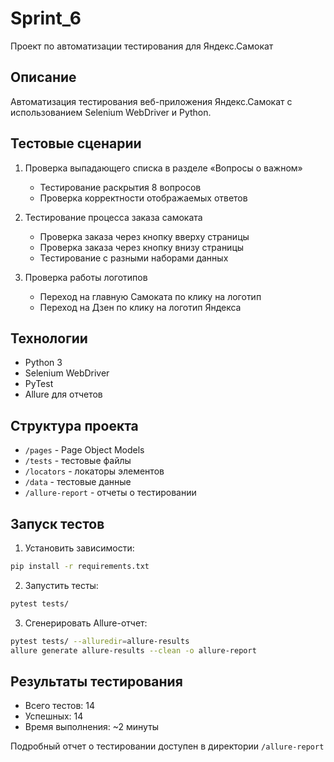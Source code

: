 # Sprint_6
Проект по автоматизации тестирования для Яндекс.Самокат

## Описание
Автоматизация тестирования веб-приложения Яндекс.Самокат с использованием Selenium WebDriver и Python.

## Тестовые сценарии
1. Проверка выпадающего списка в разделе «Вопросы о важном»
   - Тестирование раскрытия 8 вопросов
   - Проверка корректности отображаемых ответов

2. Тестирование процесса заказа самоката
   - Проверка заказа через кнопку вверху страницы
   - Проверка заказа через кнопку внизу страницы
   - Тестирование с разными наборами данных

3. Проверка работы логотипов
   - Переход на главную Самоката по клику на логотип
   - Переход на Дзен по клику на логотип Яндекса

## Технологии
- Python 3
- Selenium WebDriver
- PyTest
- Allure для отчетов

## Структура проекта
- `/pages` - Page Object Models
- `/tests` - тестовые файлы
- `/locators` - локаторы элементов
- `/data` - тестовые данные
- `/allure-report` - отчеты о тестировании

## Запуск тестов
1. Установить зависимости:
```bash
pip install -r requirements.txt
```

2. Запустить тесты:
```bash
pytest tests/
```

3. Сгенерировать Allure-отчет:
```bash
pytest tests/ --alluredir=allure-results
allure generate allure-results --clean -o allure-report
```

## Результаты тестирования
- Всего тестов: 14
- Успешных: 14
- Время выполнения: ~2 минуты

Подробный отчет о тестировании доступен в директории `/allure-report` 